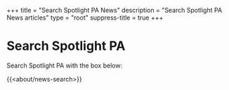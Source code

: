 +++
title = "Search Spotlight PA News"
description = "Search Spotlight PA News articles"
type = "root"
suppress-title = true
+++

# Search Spotlight PA

Search Spotlight PA with the box below:

{{<about/news-search>}}
